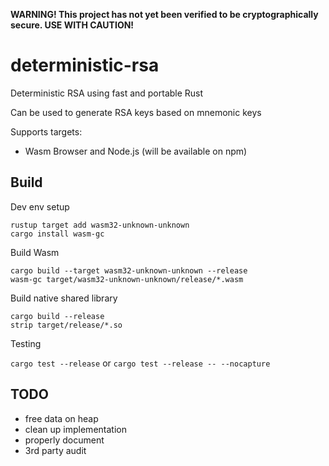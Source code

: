 **WARNING! This project has not yet been verified to be cryptographically secure. USE WITH CAUTION!** 

# deterministic-rsa
Deterministic RSA using fast and portable Rust 

Can be used to generate RSA keys based on mnemonic keys

Supports targets:

- Wasm Browser and Node.js (will be available on npm)

## Build

Dev env setup
```
rustup target add wasm32-unknown-unknown
cargo install wasm-gc
```

Build Wasm
```
cargo build --target wasm32-unknown-unknown --release
wasm-gc target/wasm32-unknown-unknown/release/*.wasm
```

Build native shared library
```
cargo build --release
strip target/release/*.so 
```

Testing

`cargo test --release` or `cargo test --release -- --nocapture`

## TODO
- free data on heap
- clean up implementation
- properly document
- 3rd party audit
